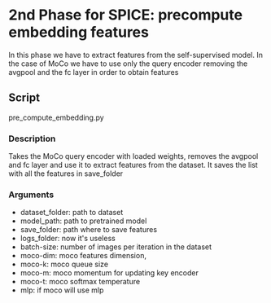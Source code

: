 # 2nd Phase for SPICE: precompute embedding features

In this phase we have to extract features from the self-supervised model. 
In the case of MoCo we have to use only the query encoder removing the avgpool and the fc layer in order to obtain features

## Script
pre_compute_embedding.py

### Description
Takes the MoCo query encoder with loaded weights, removes the avgpool and fc layer and use it to extract features from the dataset. It saves the list with all the features in save_folder

### Arguments
- dataset_folder: path to dataset
- model_path: path to pretrained model
- save_folder: path where to save features
- logs_folder: now it's useless
- batch-size: number of images per iteration in the dataset
- moco-dim: moco features dimension, 
- moco-k: moco queue size
- moco-m: moco momentum for updating key encoder
- moco-t: moco softmax temperature
- mlp: if moco will use mlp



